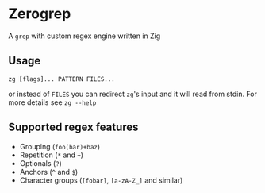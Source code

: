 # Zerogrep

A `grep` with custom regex engine written in Zig

## Usage
    zg [flags]... PATTERN FILES...

or instead of `FILES` you can redirect `zg`'s input and it will read from stdin.
For more details see `zg --help`

## Supported regex features
- Grouping (`foo(bar)+baz`)
- Repetition (`*` and `+`)
- Optionals (`?`)
- Anchors (`^` and `$`)
- Character groups (`[fobar]`, `[a-zA-Z_]` and similar)
